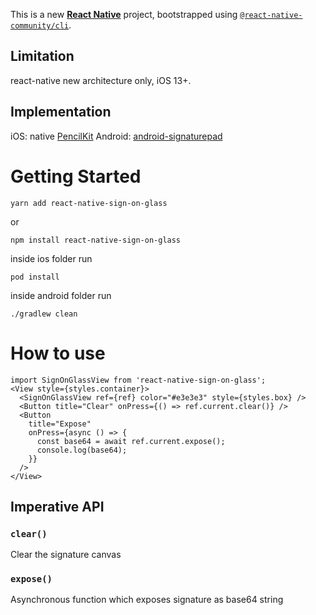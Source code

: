 This is a new [**React Native**](https://reactnative.dev) project, bootstrapped using [`@react-native-community/cli`](https://github.com/react-native-community/cli).

## Limitation

react-native new architecture only, iOS 13+.


## Implementation 
iOS: native [PencilKit](https://developer.apple.com/documentation/pencilkit)
Android: [android-signaturepad](https://github.com/gcacace/android-signaturepad)


# Getting Started

```
yarn add react-native-sign-on-glass 
```
or 

```
npm install react-native-sign-on-glass
```

inside ios folder run

```
pod install
```

inside android folder run

```
./gradlew clean
```

# How to use

```
import SignOnGlassView from 'react-native-sign-on-glass';
<View style={styles.container}>
  <SignOnGlassView ref={ref} color="#e3e3e3" style={styles.box} />
  <Button title="Clear" onPress={() => ref.current.clear()} />
  <Button
    title="Expose"
    onPress={async () => {
      const base64 = await ref.current.expose();
      console.log(base64);
    }}
  />
</View>
```

## Imperative API

### `clear()`

Clear the signature canvas

### `expose()`

Asynchronous function which exposes signature as base64 string
